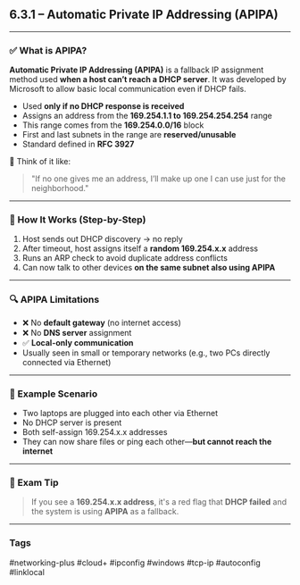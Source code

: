 ## 6.3.1 – Automatic Private IP Addressing (APIPA)  

---

### ✅ What is APIPA?

**Automatic Private IP Addressing (APIPA)** is a fallback IP assignment method used **when a host can’t reach a DHCP server**. It was developed by Microsoft to allow basic local communication even if DHCP fails.

- Used **only if no DHCP response is received**
- Assigns an address from the **169.254.1.1 to 169.254.254.254** range  
- This range comes from the **169.254.0.0/16** block  
- First and last subnets in the range are **reserved/unusable**  
- Standard defined in **RFC 3927**

🧱 Think of it like:  
> "If no one gives me an address, I’ll make up one I can use just for the neighborhood."

---

### 🧱 How It Works (Step-by-Step)

1. Host sends out DHCP discovery → no reply  
2. After timeout, host assigns itself a **random 169.254.x.x** address  
3. Runs an ARP check to avoid duplicate address conflicts  
4. Can now talk to other devices **on the same subnet also using APIPA**

---

### 🔍 APIPA Limitations

- ❌ No **default gateway** (no internet access)  
- ❌ No **DNS server** assignment  
- ✅ **Local-only communication**  
- Usually seen in small or temporary networks (e.g., two PCs directly connected via Ethernet)

---

### 🧪 Example Scenario

- Two laptops are plugged into each other via Ethernet  
- No DHCP server is present  
- Both self-assign 169.254.x.x addresses  
- They can now share files or ping each other—**but cannot reach the internet**

---

### 📝 Exam Tip

> If you see a **169.254.x.x address**, it's a red flag that **DHCP failed** and the system is using **APIPA** as a fallback.

---

### Tags
#networking-plus #cloud+ #ipconfig #windows #tcp-ip #autoconfig #linklocal
